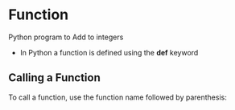 # Function
 Python program to Add to integers 
- In Python a function is defined using the **def** keyword
## Calling a Function
To call a function, use the function name followed by parenthesis:
